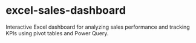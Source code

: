 # excel-sales-dashboard
Interactive Excel dashboard for analyzing sales performance and tracking KPIs using pivot tables and Power Query.

